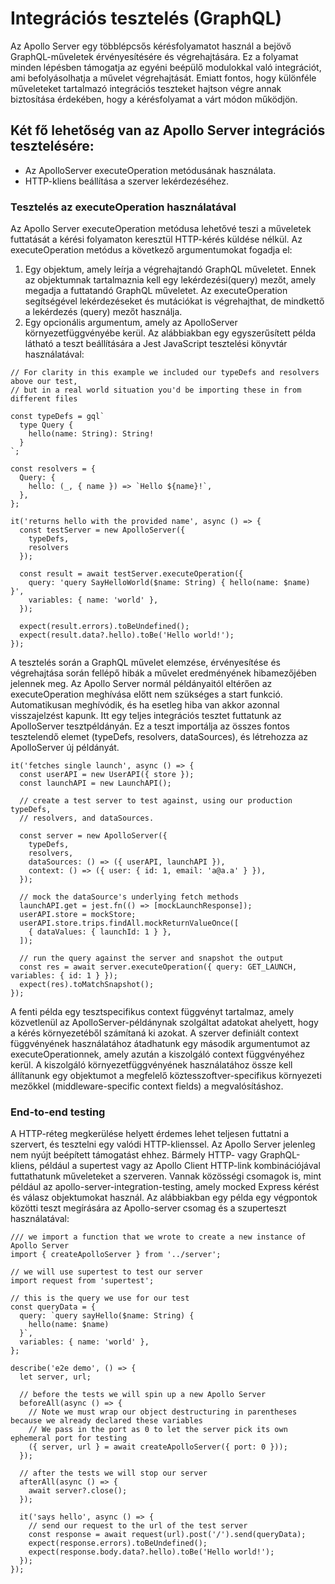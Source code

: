 # Integrációs tesztelés (GraphQL)

Az Apollo Server egy többlépcsős kérésfolyamatot használ a bejövő GraphQL-műveletek érvényesítésére és végrehajtására. Ez a folyamat minden lépésben támogatja az egyéni beépülő modulokkal való integrációt, ami befolyásolhatja a művelet végrehajtását. Emiatt fontos, hogy különféle műveleteket tartalmazó integrációs teszteket hajtson végre annak biztosítása érdekében, hogy a kérésfolyamat a várt módon működjön. 

## Két fő lehetőség van az Apollo Server integrációs tesztelésére:
-	Az ApolloServer executeOperation metódusának használata.
-	HTTP-kliens beállítása a szerver lekérdezéséhez.

### Tesztelés az executeOperation használatával
Az Apollo Server executeOperation metódusa lehetővé teszi a műveletek futtatását a kérési folyamaton keresztül HTTP-kérés küldése nélkül.
Az executeOperation metódus a következő argumentumokat fogadja el:
1.	Egy objektum, amely leírja a végrehajtandó GraphQL műveletet. Ennek az objektumnak tartalmaznia kell egy lekérdezési(query) mezőt, amely megadja a futtatandó GraphQL műveletet. Az executeOperation segítségével lekérdezéseket és mutációkat is végrehajthat, de mindkettő a lekérdezés (query) mezőt használja.
2.	Egy opcionális argumentum, amely az ApolloServer környezetfüggvényébe kerül. Az alábbiakban egy egyszerűsített példa látható a teszt beállítására a Jest JavaScript tesztelési könyvtár használatával:

```
// For clarity in this example we included our typeDefs and resolvers above our test,
// but in a real world situation you'd be importing these in from different files

const typeDefs = gql`
  type Query {
    hello(name: String): String!
  }
`;

const resolvers = {
  Query: {
    hello: (_, { name }) => `Hello ${name}!`,
  },
};

it('returns hello with the provided name', async () => {
  const testServer = new ApolloServer({
    typeDefs,
    resolvers
  });

  const result = await testServer.executeOperation({
    query: 'query SayHelloWorld($name: String) { hello(name: $name) }',
    variables: { name: 'world' },
  });

  expect(result.errors).toBeUndefined();
  expect(result.data?.hello).toBe('Hello world!');
});
```

A tesztelés során a GraphQL művelet elemzése, érvényesítése és végrehajtása során fellépő hibák a művelet eredményének hibamezőjében jelennek meg. Az Apollo Server normál példányaitól eltérően az executeOperation meghívása előtt nem szükséges a start funkció. Automatikusan meghívódik, és ha esetleg hiba van akkor azonnal visszajelzést kapunk.  Itt egy teljes integrációs tesztet futtatunk az ApolloServer tesztpéldányán. Ez a teszt importálja az összes fontos tesztelendő elemet (typeDefs, resolvers, dataSources), és létrehozza az ApolloServer új példányát.

```
it('fetches single launch', async () => {
  const userAPI = new UserAPI({ store });
  const launchAPI = new LaunchAPI();

  // create a test server to test against, using our production typeDefs,
  // resolvers, and dataSources.
  
  const server = new ApolloServer({
    typeDefs,
    resolvers,
    dataSources: () => ({ userAPI, launchAPI }),
    context: () => ({ user: { id: 1, email: 'a@a.a' } }),
  });

  // mock the dataSource's underlying fetch methods
  launchAPI.get = jest.fn(() => [mockLaunchResponse]);
  userAPI.store = mockStore;
  userAPI.store.trips.findAll.mockReturnValueOnce([
    { dataValues: { launchId: 1 } },
  ]);

  // run the query against the server and snapshot the output
  const res = await server.executeOperation({ query: GET_LAUNCH, variables: { id: 1 } });
  expect(res).toMatchSnapshot();
});
```

A fenti példa egy tesztspecifikus context függvényt tartalmaz, amely közvetlenül az ApolloServer-példánynak szolgáltat adatokat ahelyett, hogy a kérés környezetéből számítaná ki azokat. A szerver definiált context függvényének használatához átadhatunk egy második argumentumot az executeOperationnek, amely azután a kiszolgáló context függvényéhez kerül. A kiszolgáló környezetfüggvényének használatához össze kell állítanunk egy objektumot a megfelelő köztesszoftver-specifikus környezeti mezőkkel (middleware-specific context fields) a megvalósításhoz.

### End-to-end testing
A HTTP-réteg megkerülése helyett érdemes lehet teljesen futtatni a szervert, és tesztelni egy valódi HTTP-klienssel. Az Apollo Server jelenleg nem nyújt beépített támogatást ehhez. Bármely HTTP- vagy GraphQL-kliens, például a supertest vagy az Apollo Client HTTP-link kombinációjával futtathatunk műveleteket a szerveren. Vannak közösségi csomagok is, mint például az apollo-server-integration-testing, amely mocked Express kérést és válasz objektumokat használ. Az alábbiakban egy példa egy végpontok közötti teszt megírására az Apollo-server csomag és a szuperteszt használatával:

```
/// we import a function that we wrote to create a new instance of Apollo Server
import { createApolloServer } from '../server';

// we will use supertest to test our server
import request from 'supertest';

// this is the query we use for our test
const queryData = {
  query: `query sayHello($name: String) {
    hello(name: $name)
  }`,
  variables: { name: 'world' },
};

describe('e2e demo', () => {
  let server, url;

  // before the tests we will spin up a new Apollo Server
  beforeAll(async () => {
    // Note we must wrap our object destructuring in parentheses because we already declared these variables
    // We pass in the port as 0 to let the server pick its own ephemeral port for testing
    ({ server, url } = await createApolloServer({ port: 0 }));
  });

  // after the tests we will stop our server
  afterAll(async () => {
    await server?.close();
  });

  it('says hello', async () => {
    // send our request to the url of the test server
    const response = await request(url).post('/').send(queryData);
    expect(response.errors).toBeUndefined();
    expect(response.body.data?.hello).toBe('Hello world!');
  });
});
```